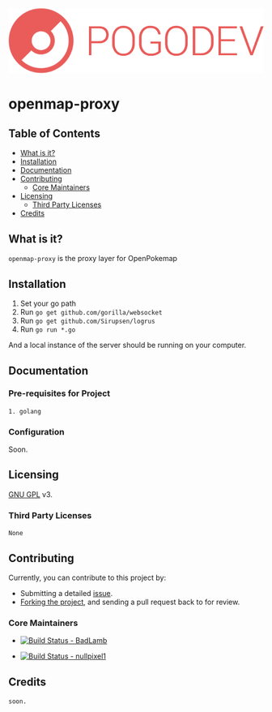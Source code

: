 [![POGODEV](https://github.com/pogodevorg/assets/blob/master/public/img/logo-github.png?raw=true)](https://pogodev.org)

# openmap-proxy

## Table of Contents

* [What is it?](#what-is-it)
* [Installation](#installation)
* [Documentation](#documentation)
* [Contributing](#contributing)
  * [Core Maintainers](#core-maintainers)
* [Licensing](#licensing)
  * [Third Party Licenses](#third-party-licenses)
* [Credits](#credits)

## What is it?
`openmap-proxy` is the proxy layer for OpenPokemap

## Installation
1. Set your go path
2. Run `go get github.com/gorilla/websocket`
3. Run `go get github.com/Sirupsen/logrus`
4. Run `go run *.go`

And a local instance of the server should be running on your computer.

## Documentation
### Pre-requisites for Project
	1. golang

### Configuration

Soon.


## Licensing
[GNU GPL](https://github.com/pogointel/openmap-proxy/blob/master/LICENSE) v3.

### Third Party Licenses
    None

## Contributing
Currently, you can contribute to this project by:
* Submitting a detailed [issue](https://github.com/pogointel/openmap-proxy/issues/new).
* [Forking the project](https://github.com/pogointel/openmap-proxy/fork), and sending a pull request back to for review.

### Core Maintainers

* [![Build Status](https://github.com/BadLamb.png?size=36) - BadLamb](https://github.com/BadLamb)

* [![Build Status](https://github.com/nullpixel1.png?size=36) - nullpixel1](https://github.com/nullpixel1)

## Credits
    soon.
